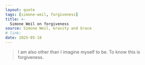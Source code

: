 ```yaml
---
layout: quote
tags: [simone-weil, forgiveness]
title: >-
  Simone Weil on forgiveness
source: Simone Weil, Gravity and Grace
# link: 
date: 2025-05-18
---
```

> I am also other than I imagine myself to be. To know this is forgiveness.
